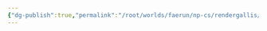 ```yaml
---
{"dg-publish":true,"permalink":"/root/worlds/faerun/np-cs/rendergallis/","tags":["Faerun"]}
---
```


